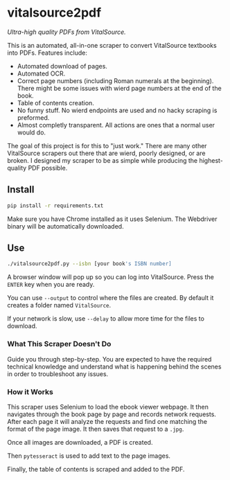 # vitalsource2pdf

_Ultra-high quality PDFs from VitalSource._

This is an automated, all-in-one scraper to convert VitalSource textbooks into PDFs. Features include:

- Automated download of pages.
- Automated OCR.
- Correct page numbers (including Roman numerals at the beginning). There might be some issues with wierd page numbers at the end
  of the book.
- Table of contents creation.
- No funny stuff. No wierd endpoints are used and no hacky scraping is preformed.
- Almost completly transparent. All actions are ones that a normal user would do.

The goal of this project is for this to "just work." There are many other VitalSource scrapers out there that are wierd, poorly
designed, or are broken. I designed my scraper to be as simple while producing the highest-quality PDF possible.

## Install

```bash
pip install -r requirements.txt
```

Make sure you have Chrome installed as it uses Selenium. The Webdriver binary will be automatically downloaded.

## Use

```bash
./vitalsource2pdf.py --isbn [your book's ISBN number]
```

A browser window will pop up so you can log into VitalSource. Press the `ENTER` key when you are ready.

You can use `--output` to control where the files are created. By default it creates a folder named `VitalSource`.

If your network is slow, use `--delay` to allow more time for the files to download.

### What This Scraper Doesn't Do

Guide you through step-by-step. You are expected to have the required technical knowledge and understand what
is happening behind the scenes in order to troubleshoot any issues.

### How it Works

This scraper uses Selenium to load the ebook viewer webpage. It then navigates through the book page by page and records network
requests. After each page it will analyze the requests and find one matching the format of the page image. It then saves
that request to a `.jpg`.

Once all images are downloaded, a PDF is created.

Then `pytesseract` is used to add text to the page images.

Finally, the table of contents is scraped and added to the PDF. 